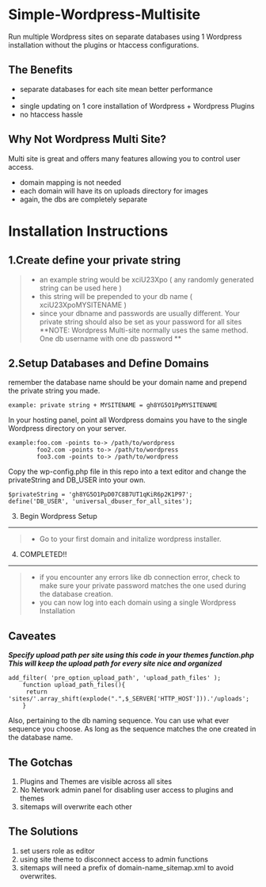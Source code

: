 Simple-Wordpress-Multisite
==========================

Run multiple Wordpress sites on separate databases using 1 Wordpress installation without the plugins or htaccess configurations.

The Benefits
------------

 - separate databases for each site mean better performance
 - 
 - single updating on 1 core installation of Wordpress + Wordpress Plugins
 - no htaccess hassle

Why Not Wordpress Multi Site?
-----------------------------
Multi site is great and offers many features allowing you to control user access.
 - domain mapping is not needed
 - each domain will have its on uploads directory for images
 - again, the dbs are completely separate

Installation Instructions
=====================

1.Create define your private string
----------
> - an example string would be xciU23Xpo  ( any randomly generated string can be used here )
> - this string will be prepended to your db name ( xciU23XpoMYSITENAME )
> - since your dbname and passwords are usually different. Your private string should also be set as your password for all sites
> **NOTE: Wordpress Multi-site normally uses the same method. One db username with one db password **

2.Setup Databases and Define Domains
---------
remember the database name should be your domain name and prepend the    private string you made.

    example: private string + MYSITENAME = gh8YG5O1PpMYSITENAME


In your hosting panel, point all Wordpress domains you have to the single Wordpress directory on your server.


    example:foo.com -points to-> /path/to/wordpress
            foo2.com -points to-> /path/to/wordpress
            foo3.com -points to-> /path/to/wordpress
    
    

 Copy the wp-config.php file in this repo into a text editor and change the privateString and DB_USER into your own.

    $privateString = 'gh8YG5O1PpD07C8B7UT1qKiR6p2K1P97';
    define('DB_USER', 'universal_dbuser_for_all_sites');
    


3. Begin Wordpress Setup
---------

> - Go to your first domain and initalize wordpress installer.


4. COMPLETED!!
---------
>- if you encounter any errors like db connection error, check to make sure your private password matches the one used during the database creation.
>- you can now log into each domain using a single Wordpress Installation

Caveates
--------
***Specify upload path per site using this code in your themes function.php***
***This will keep the upload path for every site nice and organized***

    add_filter( 'pre_option_upload_path', 'upload_path_files' );
        function upload_path_files(){
         return 'sites/'.array_shift(explode(".",$_SERVER['HTTP_HOST'])).'/uploads';  
        }
        
Also, pertaining to the db naming sequence. You can use what ever sequence you choose.
As long as the sequence matches the one created in the database name.


The Gotchas
--------------

 1. Plugins and Themes are visible across all sites
 2. No Network admin panel for disabling user access to plugins and themes
 3. sitemaps will overwrite each other

The Solutions
-------------

 1. set users role as editor
 2. using site theme to disconnect access to admin functions
 3. sitemaps will need a prefix of domain-name_sitemap.xml to avoid overwrites.
